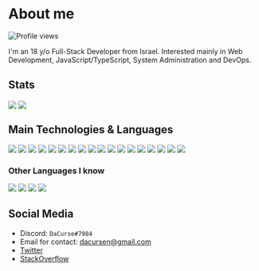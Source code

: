 # About me
![Profile views](https://gpvc.arturio.dev/DaCurse)

I'm an 18 y/o Full-Stack Developer from Israel. Interested mainly in Web Development, JavaScript/TypeScript, System Administration and DevOps.

## Stats
<img src="https://github-readme-stats.vercel.app/api?username=DaCurse&count_private=true&show_icons=true&theme=dark" align="center" /> <img src="https://github-readme-stats.vercel.app/api/top-langs/?username=DaCurse&theme=dark&layout=compact" align="center" />

## Main Technologies & Languages
<img src="https://img.shields.io/badge/-HTML5-E34F26?style=flat&logo=html5&logoColor=white" /> <img src="https://img.shields.io/badge/-CSS3-1572B6?style=flat&logo=css3&logoColor=white" />
<img src="https://img.shields.io/badge/-Bootstrap-563D7C?style=flat&logo=bootstrap&logoColor=white" />
<img src="https://img.shields.io/badge/-JavaScript-eed718?style=flat&logo=javascript&logoColor=ffffff" />
<img src="https://img.shields.io/badge/-React-000000?style=flat&logo=react&logoColor=00c8ff" />
<img src="https://img.shields.io/badge/-Redux-7248B6?style=flat&logo=redux&logoColor=ffffff" />
<img src="https://img.shields.io/badge/-Jest-C64414?style=flat&logo=jest&logoColor=ffffff" />
<img src="https://img.shields.io/badge/-Node.js-3C873A?style=flat&logo=node.js&logoColor=white" />
<img src="https://img.shields.io/badge/-Yarn-2B8AB5?style=flat&logo=yarn&logoColor=white" /> 
<img src="https://img.shields.io/badge/-Express.js-787878?style=flat" />
<img src="https://img.shields.io/badge/-Socket.IO-FFFFFF?style=flat&logo=socket.io&logoColor=black" />
<img src="http://img.shields.io/badge/-TypeScript-2F74C0?style=flat&logo=typescript&logoColor=FFFFFF" />
<img src="http://img.shields.io/badge/-NestJS-D9224C?style=flat&logo=nestjs&logoColor=FFFFFF" />
<img src="https://img.shields.io/badge/-TypeORM-FFFFFF?style=flat&logo=data%3Aimage%2Fpng%3Bbase64%2CiVBORw0KGgoAAAANSUhEUgAAACAAAAAgCAYAAABzenr0AAABUmlDQ1BpY2MAACiRY2BgUkksKMhhYWBgyM0rKQpyd1KIiIxSYL%2FPwMXAx8DLwMFgmZhcXOAYEOADVMIAo5EAIwPDt2sgkoHhsi7IrKe7%2BWak73U7673PJW%2BvdOkMBvyAKyW1OBlI%2FwHi1OSCohKgkSlAtnJ5SQGI3QFkixQBHQVkzwGx0yHsDSB2EoR9BKwmJMgZyL4BZCskZyQCzWD8AWTrJCGJpyOxofaCALdLZnFBTmKlQoAxAdeSAUpSK0pAtHN%2BQWVRZnpGiYIjMJRSFTzzkvV0FIwMDE0ZGEBhDlH9ORAcloxiZxBizfcZGGz3%2F%2F%2F%2FfzdCzGs%2FA8NGc2Dw7USIaVgwMAhyMzCc2FmQWJQIFmIGYqa0NAaGT8Dw4g1gYBDexsDA%2Bac4zdgILM%2FI48TAwHrv%2F%2F%2FPagwM7JMZGP5O%2BP%2F%2F96L%2F%2F%2F8uBmq%2Bw8BwIA8ASeBnnCN5orUAAAAgY0hSTQAAbZgAAHOPAAEINQAAfmoAAGTJAAEJsQAAMXEAABO8Ev8P1wAAAAZiS0dEAP8A%2FwD%2FoL2nkwAAAAlwSFlzAAALEwAACxMBAJqcGAAAAAd0SU1FB%2BEJFQ8tC8e%2FYwEAAAV5SURBVFjDzZdZjBRVFIa%2FU1XdzTC79Ay4wCCyJWqCC4rKJtFETXgAGRNDNCZqMDE%2BoA%2FGJ2OMxpCYeTCa%2BKDRqA%2FGRFBAUFFhVCQQRBRQUdRxAWSG2XqWnq6qe3y4t5ueXlj0QU5SSd%2Fqe8%2F5z%2FbfU%2FA%2Fi5S%2ByKxfBOAD1wBLUdJE%2BirCD%2FXtX5yV0sy7iyDSeSRkNXAM2AZ8B2j9is%2FH7fWKF91LZpNc3kR8cHQVho3AUwjL8SWNL2dlvOCWL63ACuBZQn0%2F2jtyszkeEund47YGxQvNKX1T99cGS%2BrXeG2pWmnwHsKwFaHX4NHR0XFau2vXri0GsR1YiC8rzYmoI%2F5u5L7si0Pbw22DpmoKTiyYBaqX4MkX%2FhU1vck7GpdpJu5%2F5WR7Pi3zgTqgWInvwnygFET%2Fc%2FORCTIl%2FGq40%2FyR6%2FOa%2FVsQyaQ3fV85AgggkiDSpPkpOxz%2FmAoBSAFQA7Q6Y7WAuhMZoA04VAKM3IY%2BgCwxo%2FiS0jH17bEqKSgD41G8X4AxoB%2BIinYOAxdQoaALdWOUalIdQHVYAdBYtM5rrwGCjo6OMWAUgHdeOqPCcwWgwAjQVwRgxP2ehk1FEthISTqqiTdevYKqFDwTKsUuxqYgAkK3BvgR%2BATIFvR6RRZUhbgcVgkAwJMWoI5ABvzpqaik%2F8WFf7J7pgAN1byTBh%2BvMQjxJAM0IzShWhlA961zkEZ%2FJsLjBJKQOn%2FrYPvPOX9aMr8lxPZD2vlhnPcXOOhlIZd6n9zmvmF8NqG0aNY8htLSvXh2OQAdiNGBeCWRrpAGf7PXlnpzwoOt1N9VoN8ssBsYwHZC%2FukB9kB5utJvHyRxexPepOA1SXk7ifRhHdMlmtNyAE4%2BQPlIB%2BNl5kj2tvDTQYY%2BXJL%2FL4m9HyY5r%2FPPZGBepRT0rp1HuKUfHTJ3aagLpNbbLM3%2BXmnyywGYGg8MB4CniTSpo6a97uXpQfRNvshJucIbdOfyTNHjwPmlAExXjuSqSRM1a%2B4EhqQxeALDr%2Bkt%2B8sBTNlxOK%2F2GJAh1pZo33CyJLAK9LrQ51MxQhUxPRHmRJgk0iZU%2F9ZM%2FBeRIpIq7BnPA54AGIwawBNFtJzfclhGzEueFS926agr1ENUhF7EVGrrf8OEDUBL0bq3CMgQsItT3HBGOVcABpvz4gjksJfU38DR4ttw9U2z%2FgMABTWlb0g4Yy1F7%2FNFWS6x2lPV76ISAEZBifAIvanJGn9GKtCh2Jab5YERbK6LQ9wKdFcKe2JZA5KURLRvJGW6o2GZ6JnTA1Awx8L%2BYH7tH4llDZczwVsoCfnsgeZ3sz8NTYt29Fy7o4q3MZwaRtxc6QE1BHKztCSmhlsHtpLTUZmSOA0ADyb%2FvjTT%2F%2BSB16Xee55Y3wAOoTw6q%2Fb33Vff81aegs8syiKEdUQ610sHWf%2Fymre8S5OhZkx1AK27fiaz4UKCqya%2BBvwJ3I6SJtaQc5hJUSDWHIH8AnxJUjYF19d2AtSvGT8VV1WbWb%2FITjQjRsyJUBGh8ZFdZ2V%2F8NUb0L4Yb1pSSIpioHQcP2%2BkEIHFixcDzARmY%2FN8HKjHflBcie2Cqdh%2BPwRcB0wAdmK5oBE7Hw4CF7lE9Lk9PW6dxpJVtrOzEyjngbnAM9h2Wwfci22xZuAwcCNwFPgaaAe2A79hJ%2BMe7E3ZhOWLbuAyByDAzhMzgCPOmYoANgELHfL12BvwBeB%2Bp2zMRafW%2FTfRGet1nkfAHE7N01nshSXuzFFKaKnQ0%2FmQMJ67dmM%2FOPY4JSngPezQGTvDoQt%2FDXY%2BGHaGAyyFqTPcRQWyGneHt7W14XJ02NVAhP0QOeQ83A58jB27%2B52xb13K0i5Cx52Ok874sKsRXPTGgLirq4vzQv4Bzs4XIBF58%2BIAAAAldEVYdGRhdGU6Y3JlYXRlADIwMTctMDktMjFUMTU6NDU6MTErMDI6MDCts9QGAAAAJXRFWHRkYXRlOm1vZGlmeQAyMDE3LTA5LTIxVDE1OjQ1OjExKzAyOjAw3O5sugAAACh0RVh0aWNjOmNvcHlyaWdodABDb3B5cmlnaHQgQXBwbGUgSW5jLiwgMjAxNVH9efwAAAAadEVYdGljYzpkZXNjcmlwdGlvbgBEaXNwbGF5IFAzj3m7vAAAABt0RVh0aWNjOm1hbnVmYWN0dXJlcgBEaXNwbGF5IFAzMuEcSQAAABR0RVh0aWNjOm1vZGVsAERpc3BsYXkgUDPeZ%2F%2FRAAAAV3pUWHRSYXcgcHJvZmlsZSB0eXBlIGlwdGMAAHic4%2FIMCHFWKCjKT8vMSeVSAAMjCy5jCxMjE0uTFAMTIESANMNkAyOzVCDL2NTIxMzEHMQHy4BIoEouAOoXEXTyQjWVAAAAAElFTkSuQmCC" />
<img src="http://img.shields.io/badge/-Git-F1502F?style=flat&logo=git&logoColor=FFFFFF" />
<img src="https://img.shields.io/badge/-MySQL-F29111?style=flat&logo=mysql&logoColor=FFFFFF" />
<img src="https://img.shields.io/badge/-SQLite-6CB9E1?style=flat&logo=sqlite&logoColor=FFFFFF" />
<img src="https://img.shields.io/badge/-Docker-2391E6?style=flat&logo=docker&logoColor=FFFFFF" />

### Other Languages I know
<img src="https://img.shields.io/badge/-Python-black?style=flat&logo=python&logoColor=white"> <img src="http://img.shields.io/badge/-Java-F89820?style=flat&logo=java&logoColor=white">
<img src="https://img.shields.io/badge/-C%23-9D74D5?style=flat&logo=c%20sharp&logoColor=ffffff">
<img src="https://img.shields.io/badge/-C, C%2B%2B-659AD2?style=flat&logo=c%2B%2B&logoColor=ffffff">


## Social Media
* Discord: `DaCurse#7984`
* Email for contact: [dacursen@gmail.com](mailto:dacursen@gmail.com)
* [Twitter](https://twitter.com/dacurse0)
* [StackOverflow](https://stackoverflow.com/users/11691682/dacurse)

